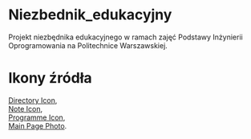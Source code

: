 # Niezbednik_edukacyjny
Projekt niezbędnika edukacyjnego w ramach zajęć Podstawy Inżynierii Oprogramowania na Politechnice Warszawskiej.


# Ikony źródła
[Directory Icon](https://www.iconfinder.com/icons/4467200/document_file_folder_icon), \
[Note Icon](https://www.onlinewebfonts.com/icon/126426), \
[Programme Icon](https://pixabay.com/illustrations/note-icon-symbol-sign-design-2389227), \
[Main Page Photo](https://cdn.pixabay.com/photo/2021/01/21/15/54/books-5937716_960_720.jpg).